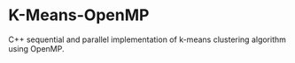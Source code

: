 # K-Means-OpenMP
C++ sequential and parallel implementation of k-means clustering algorithm using OpenMP.
